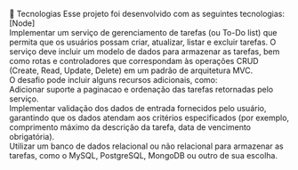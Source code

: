 :rocket: Tecnologias
Esse projeto foi desenvolvido com as seguintes tecnologias:
<br>
[Node]
<br>
Implementar um serviço de gerenciamento de tarefas (ou To-Do list) que permita que os usuários possam criar, atualizar, listar e excluir tarefas. O serviço deve incluir um modelo de dados para armazenar as tarefas, bem como rotas e controladores que correspondam às operações CRUD (Create, Read, Update, Delete) em um padrão de arquitetura MVC.
<br>
O desafio pode incluir alguns recursos adicionais, como:
<br>
Adicionar suporte a paginacao e ordenação das tarefas retornadas pelo serviço.
<br>
Implementar validação dos dados de entrada fornecidos pelo usuário, garantindo que os dados atendam aos critérios especificados (por exemplo, comprimento máximo da descrição da tarefa, data de vencimento obrigatória).
<br>
Utilizar um banco de dados relacional ou não relacional para armazenar as tarefas, como o MySQL, PostgreSQL, MongoDB ou outro de sua escolha.

